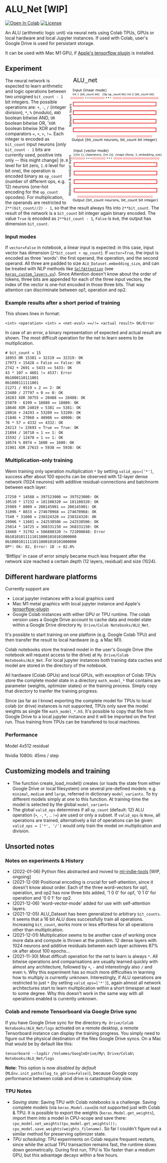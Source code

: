 # ALU_Net [WIP]

<a href="https://colab.research.google.com/github/domschl/ALU_Net/blob/main/ALU_Net.ipynb" target="_parent"><img src="https://colab.research.google.com/assets/colab-badge.svg" alt="Open In Colab"/></a>
[![License](http://img.shields.io/badge/license-MIT-brightgreen.svg?style=flat)](LICENSE)

An ALU (arithmetic logic unit) via neural nets using Colab TPUs, GPUs or local hardware and local Jupyter instances.
If used with Colab, user's Google Drive is used for persistant storage.

It can be used with Mac M1 GPU, if [Apple's tensorflow plugin](https://developer.apple.com/metal/tensorflow-plugin/) is installed.

## Experiment

<img align="right" width="300" src="https://github.com/domschl/ALU_Net/blob/main/resources/ALU.png">

The neural network is expected to learn arithmetic and logic operations between two unsigned `bit_count - 1` bit integers. The possible operations are: `+`, `-`, `/` (integer division), `*`, `%` (modulo), `AND` boolean bitwise AND, `OR` boolean bitwise OR, '`XOR` boolean bitwise XOR and the comparators `=`, `<`, `>`, `!=`.
Each integer is encoded as `bit_count` input neurons [only `bit_count - 1` bits are currently used, positive ints only -- this might change] (`0.0` level for bit zero, `1.0` level for bit one), the operation is encoded binary as `op_count` (number of different ops, e.g. 12) neurons (one-hot encoding for the `op_count` opcodes). For multiplication, the operands are restricted to `2**(bit_count//2) - 1`, so that the result always fits into `2**bit_count`.
The result of the network is a `bit_count` bit integer again binary encoded. The value `True` is encoded as `2**bit_count - 1`, `False` is `0x0`, the output has dimension `bit_count`.

### Input modes

If `vector=False` in notebook, a linear input is expected: in this case, input vector has dimension (`2*bit_count + op_count`).
If `vector=True`, the input is encoded as three 'words': the first operand, the operation, and the second operand. All three are padded to size `ALU_Dataset.embedding_size`, and can be treated with NLP methods like [`SelfAttention`](https://github.com/domschl/ALU_Net/blob/4a0217353dfe40501e821896737fef3a3e3b1a96/keras_custom_layers.py#L143) (see [`keras_custom_layers.py`](https://github.com/domschl/ALU_Net/blob/main/keras_custom_layers.py)). Since Attention doesn't know about the order of tokens, three bits are appended for each of the three input vectors, the index of the vector is one-hot encoded in those three bits. That way attention can discriminate between op1, operation and op2.

### Example results after a short period of training

This shows lines in format:

```
<int> <operation> <int> = <net-eval> ==/!= <actual result> OK/Error
```

In case of an error, a binary representation of expected and actual result are shown.
The most difficult operation for the net to learn seems to be multiplication.
```
# bit_count = 15
16955 OR 15381 = 32319 == 32319: OK
17973 < 15428 = False == False: OK
2742 + 2691 = 5433 == 5433: OK
43 * 107 = 4601 != 4537: Error
0b1000110111001
0b1000111111001
21271 / 9519 = 2 == 2: OK
23480 / 27797 = 0 == 0: OK
10283 XOR 30755 = 20488 == 20488: OK
25079 - 6199 = 18880 == 18880: OK
18646 XOR 24019 = 5381 == 5381: OK
28916 + 24293 = 53209 == 53209: OK
21846 + 27060 = 48906 == 48906: OK
76 * 57 = 4332 == 4332: OK
24213 != 23693 = True == True: OK
21894 / 16710 = 1 == 1: OK
15592 / 12470 = 1 == 1: OK
10574 % 8974 = 1600 == 1600: OK
31981 XOR 27615 = 5938 == 5938: OK
```

### Multiplication-only training

Wenn training only operation multiplication `*` by setting `valid_ops=['*']`, success after about 100 epochs can be
observed with 12-layer dense network (1024 neurons) with additive residual-connections and batchnorm between each layer:
```
27250 * 14588 = 397523000 == 397523000: OK
10510 * 17232 = 181108320 == 181108320: OK
25989 * 8009 = 208145901 == 208145901: OK
31096 * 8833 = 274670968 == 274670968: OK
7540 * 31608 = 238324320 == 238324320: OK
20906 * 11601 = 242530506 == 242530506: OK
25014 * 14725 = 368331150 == 368331150: OK
18460 * 31792 = 586880320 != 721098048: Error
0b101010111110110001010101000000
0b100010111110110001010101000000
OP*: Ok: 82, Error: 18 -> 82.0%
```
'Bitflips' in case of error simply became much less frequent after the network size reached a certain depth (12 layers, residual) and size (1024).

## Different hardware platforms

Currently support are

- Local jupyter instances with a local graphics card
- Mac M1 metal graphics with local jupyter instance and Apple's [tensorflow-plugin](https://developer.apple.com/metal/tensorflow-plugin/)
- Google Colab instances with either GPU or TPU runtime. The colab version uses a Google Drive account to cache data and model state within a Google Drive directory `My Drive/Colab Notebooks/ALU_Net`.

It's possible to start training on one platform (e.g. Google Colab TPU) and then transfer the result to local hardware (e.g. a Mac M1).

Colab notebooks store the trained model in the user's Google Drive (the notebook will request access to the drive) at `My Drive/Colab Notebooks/ALU_Net`.
For local jupyter instances both training data caches and model are stored in the directory of the notebook.

All hardware (Colab GPUs) and local GPUs, with exception of Colab TPUs store the complete model state in a directory `math_model_*` that contains are parameter (weights, optimizer states) or the training process. Simply copy that directory to tranfer the training progress.

Since (as far as I know) exporting the complete model for TPUs to local colab (or drive) instances is not supported, TPUs only save the model weights as single file `math_model_*.h5`. It's possible to copy that file from Google Drive to a local jupyter instance and it will be imported on the first run. Thus training from TPUs can be transfered to local machines.

### Performance

Model 4x512 residual

Nvidia 1080ti: 45ms / step

## Customizing models and training

* The function create_load_model() creates (or loads the state from either Google Drive or local filesystem) one several pre-defined models: e.g. `minimal`, `medium` and `large`, referred in dictionary `model_variants`. To try different models simply at one to this function. At training-time the model is selected by the global `model_variant=`
* The global `valid_ops` determines if all `op_count` (default: 12) ALU operation (`+`, `-`, `*`, .. `!=`) are used or only a subset. If `valid_ops` is `None`, all operations are trained, alternatively a list of operations can be given: `valid_ops = ['*', '/']` would only train the model on multiplication and division.

## Unsorted notes

### Notes on experiments & History

- (2022-01-06) Python files abstracted and moved to [ml-indie-tools](https://github.com/domschl/ml-indie-tools) [WIP, ongoing]
- (2021-12-09) Positional encoding is crucial for self-attention, since it doesn't know about order. Each of the three word-vectors for op1, operation, and op2 has now three bits added, '1 0 0' for op1, '0 1 0' for operation and '0 0 1' for op2.
- (2021-12-06) 'word-vector-mode' added for use with self-attention layers.
- (2021-12-05) ALU_Dataset has been generalized to arbitrary `bit_counts`. It seems that a 16 bit ALU does successfully train all operations. Increasing `bit_count`, works more or less effortless for all operations other than multiplication.
- (2021-12-01) Multiplication seems to be another case of working once more data and compute is thrown at the problem. 12 dense layers with 1024 neurons and additive residuals between each layer achieves 87% ok after about 100 epochs...
- (2021-11-30) Most difficult operation for the net to learn is always `*`. All bitwise operations and comparisations are usually learned quickly with almost any architecture, followed by `+`, `-` and interestingly also `/` and even `%`. Why this experiment has so much more difficulties in learning how to multiply is currently unknown. Interestingly, if ALU operations are restricted to just `*` (by setting `valid_ops=['*']`), again almost all network architectures start to learn multiplication within a short timespan at least to some degree. Why this doesn't work in the same way with all operations enabled is currently unknown. 

### Colab and remote Tensorboard via Google Drive sync

If you have Google Drive sync for the directory `My Drive/Colab Notebooks/ALU_Net/logs` activated on a remote desktop, a remote Tensorboard instance can display the training progress. You simply need to figure out the physical destination of the files Google Drive syncs. On a Mac that would be by default like this:

```
tensorboard --logdir /Volumes/GoogleDrive/My\ Drive/Colab\ Notebooks/ALU_Net/logs
```

__Note:__ This option is now _disabled by default_ (`MLEnv.init_paths(log_to_gdrive=False)`), because Google copy performance between colab and drive is catastrophicaly slow.

### TPU Notes

- *Saving state*: Saving TPU with Colab notebooks is a challenge. Saving complete models (via `keras.Model.save`)is not supported just with Colab & TPU. It is possible to export the weights (`keras.Model.get_weights`), import them into a model in CPU-scope and save there: `cpu_model.set_weights(tpu_model.get_weights()); cpu_model.save_weights(weights_filename)`. So far I couldn't figure out a similar method for preserving optimizer state.
- *TPU scheduling*: TPU experiments on Colab require frequent restarts, since while the actual TPU transaction remains fast, the runtime slows down geometrically. During first run, TPU is 10x faster than a medium GPU, but this advantage decays within a few hours.
